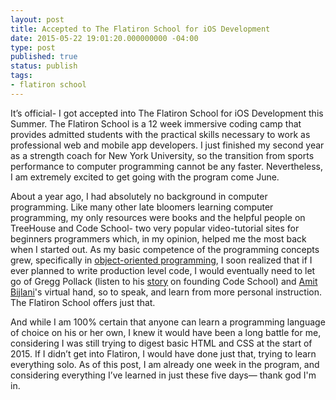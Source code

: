 ```yaml
---
layout: post
title: Accepted to The Flatiron School for iOS Development
date: 2015-05-22 19:01:20.000000000 -04:00
type: post
published: true
status: publish
tags:
- flatiron school
---
```

<p>It’s official- I got accepted into The Flatiron School for iOS Development this Summer. The Flatiron School is a 12 week immersive coding camp that provides admitted students with the practical skills necessary to work as professional web and mobile app developers. I just finished my second year as a strength coach for New York University, so the transition from sports performance to computer programming cannot be any faster. Nevertheless, I am extremely excited to get going with the program come June.</p>
<p><!--more--></p>
<p>About a year ago, I had absolutely no background in computer programming. Like many other late bloomers learning computer programming, my only resources were books and the helpful people on TreeHouse and Code School- two very popular video-tutorial sites for beginners programmers which, in my opinion, helped me the most back when I started out. As my basic competence of the programming concepts grew, specifically in <a href="https://www.youtube.com/watch?v=SS-9y0H3Si8">object-oriented programming</a>, I soon realized that if I ever planned to write production level code, I would eventually need to let go of Gregg Pollack (listen to his <a href="https://www.codeschool.com/screencasts/founder-s-talk" target="_blank">story</a> on founding Code School) and <a href="https://teamtreehouse.com/amit" target="_blank">Amit Bijlani</a>'s virtual hand, so to speak, and learn from more personal instruction. The Flatiron School offers just that.</p>
<p>And while I am 100% certain that anyone can learn a programming language of choice on his or her own, I knew it would have been a long battle for me, considering I was still trying to digest basic HTML and CSS at the start of 2015. If I didn’t get into Flatiron, I would have done just that, trying to learn everything solo. As of this post, I am already one week in the program, and considering everything I’ve learned in just these five days— thank god I'm in.</p>
